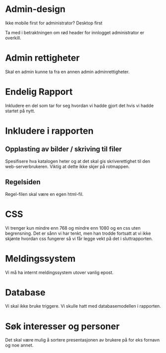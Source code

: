 # Admin-design
Ikke mobile first for administrator?
Desktop first

Ta med i betraktningen om rød header for innlogget administrator er overkill.

# Admin rettigheter
Skal en admin kunne ta fra en annen admin adminrettigheter.

# Endelig Rapport
Inkludere en del som tar for seg hvordan vi hadde gjort det hvis vi hadde startet på nytt.

# Inkludere i rapporten
## Opplasting av bilder / skriving til filer
Spesifisere hva katalogen heter og at det skal gis skriverettighet til den web-serverbrukeren.
Viktig at dette ikke skjer på rotmappen.

## Regelsiden
Regel-filen skal være en egen html-fil.

# CSS
Vi trenger kun mindre enn 768 og mindre enn 1080 og en css uten begrensning.
Det er sånn vi har tenkt, men han trodde fortsatt at vi ikke skjønte hvordan css fungerer så vi får legge vekt på det i sluttrapporten.

# Meldingssystem
Vi må ha internt meldingssystem utover vanlig epost.

# Database
Vi skal ikke bruke triggere.
Vi skulle hatt med databasemodellen i rapporten.

# Søk interesser og personer
Det skal være mulig å sortere presentasjonen av brukere på for eks fornavn og noe annet.
